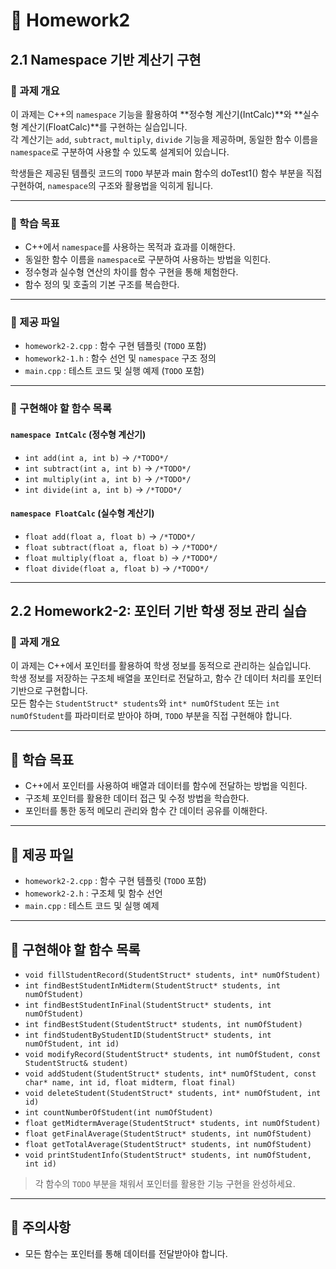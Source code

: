 # 📘 Homework2

## 2.1 Namespace 기반 계산기 구현

### 📝 과제 개요

이 과제는 C++의 `namespace` 기능을 활용하여 **정수형 계산기(IntCalc)**와 **실수형 계산기(FloatCalc)**를 구현하는 실습입니다.  
각 계산기는 `add`, `subtract`, `multiply`, `divide` 기능을 제공하며, 동일한 함수 이름을 `namespace`로 구분하여 사용할 수 있도록 설계되어 있습니다.

학생들은 제공된 템플릿 코드의 `TODO` 부분과 main 함수의 doTest1() 함수 부분을 직접 구현하여, `namespace`의 구조와 활용법을 익히게 됩니다.

---

### 🎯 학습 목표

- C++에서 `namespace`를 사용하는 목적과 효과를 이해한다.
- 동일한 함수 이름을 `namespace`로 구분하여 사용하는 방법을 익힌다.
- 정수형과 실수형 연산의 차이를 함수 구현을 통해 체험한다.
- 함수 정의 및 호출의 기본 구조를 복습한다.

---

### 📂 제공 파일

- `homework2-2.cpp` : 함수 구현 템플릿 (`TODO` 포함)
- `homework2-1.h` : 함수 선언 및 `namespace` 구조 정의
- `main.cpp` : 테스트 코드 및 실행 예제 (`TODO` 포함)

---

### 🔧 구현해야 할 함수 목록

#### `namespace IntCalc` (정수형 계산기)
- `int add(int a, int b)`  → `/*TODO*/`
- `int subtract(int a, int b)`  → `/*TODO*/`
- `int multiply(int a, int b)`  → `/*TODO*/`
- `int divide(int a, int b)`  → `/*TODO*/`

#### `namespace FloatCalc` (실수형 계산기)
- `float add(float a, float b)`  → `/*TODO*/`
- `float subtract(float a, float b)`  → `/*TODO*/`
- `float multiply(float a, float b)`  → `/*TODO*/`
- `float divide(float a, float b)`  → `/*TODO*/`

---

## 2.2 Homework2-2: 포인터 기반 학생 정보 관리 실습

### 📝 과제 개요

이 과제는 C++에서 포인터를 활용하여 학생 정보를 동적으로 관리하는 실습입니다.  
학생 정보를 저장하는 구조체 배열을 포인터로 전달하고, 함수 간 데이터 처리를 포인터 기반으로 구현합니다.  
모든 함수는 `StudentStruct* students`와 `int* numOfStudent` 또는 `int numOfStudent`를 파라미터로 받아야 하며, `TODO` 부분을 직접 구현해야 합니다.

---

## 🎯 학습 목표

- C++에서 포인터를 사용하여 배열과 데이터를 함수에 전달하는 방법을 익힌다.
- 구조체 포인터를 활용한 데이터 접근 및 수정 방법을 학습한다.
- 포인터를 통한 동적 메모리 관리와 함수 간 데이터 공유를 이해한다.

---

## 📂 제공 파일

- `homework2-2.cpp` : 함수 구현 템플릿 (`TODO` 포함)
- `homework2-2.h` : 구조체 및 함수 선언
- `main.cpp` : 테스트 코드 및 실행 예제

---

## 🔧 구현해야 할 함수 목록

- `void fillStudentRecord(StudentStruct* students, int* numOfStudent)`
- `int findBestStudentInMidterm(StudentStruct* students, int numOfStudent)`
- `int findBestStudentInFinal(StudentStruct* students, int numOfStudent)`
- `int findBestStudent(StudentStruct* students, int numOfStudent)`
- `int findStudentByStudentID(StudentStruct* students, int numOfStudent, int id)`
- `void modifyRecord(StudentStruct* students, int numOfStudent, const StudentStruct& student)`
- `void addStudent(StudentStruct* students, int* numOfStudent, const char* name, int id, float midterm, float final)`
- `void deleteStudent(StudentStruct* students, int* numOfStudent, int id)`
- `int countNumberOfStudent(int numOfStudent)`
- `float getMidtermAverage(StudentStruct* students, int numOfStudent)`
- `float getFinalAverage(StudentStruct* students, int numOfStudent)`
- `float getTotalAverage(StudentStruct* students, int numOfStudent)`
- `void printStudentInfo(StudentStruct* students, int numOfStudent, int id)`

> 각 함수의 `TODO` 부분을 채워서 포인터를 활용한 기능 구현을 완성하세요.

---

## 📌 주의사항

- 모든 함수는 포인터를 통해 데이터를 전달받아야 합니다.
